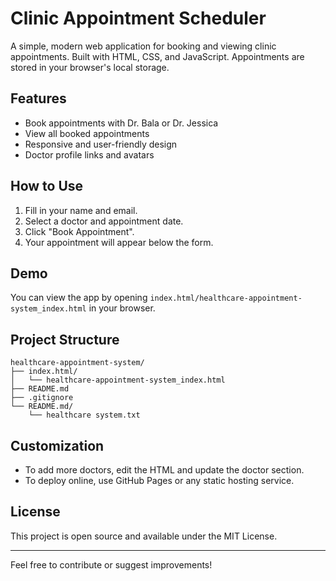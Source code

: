 # Clinic Appointment Scheduler

A simple, modern web application for booking and viewing clinic appointments. Built with HTML, CSS, and JavaScript. Appointments are stored in your browser's local storage.

## Features
- Book appointments with Dr. Bala or Dr. Jessica
- View all booked appointments
- Responsive and user-friendly design
- Doctor profile links and avatars

## How to Use
1. Fill in your name and email.
2. Select a doctor and appointment date.
3. Click "Book Appointment".
4. Your appointment will appear below the form.

## Demo
You can view the app by opening `index.html/healthcare-appointment-system_index.html` in your browser.

## Project Structure
```
healthcare-appointment-system/
├── index.html/
│   └── healthcare-appointment-system_index.html
├── README.md
├── .gitignore
└── README.md/
    └── healthcare system.txt
```

## Customization
- To add more doctors, edit the HTML and update the doctor section.
- To deploy online, use GitHub Pages or any static hosting service.

## License
This project is open source and available under the MIT License.

---

Feel free to contribute or suggest improvements!
